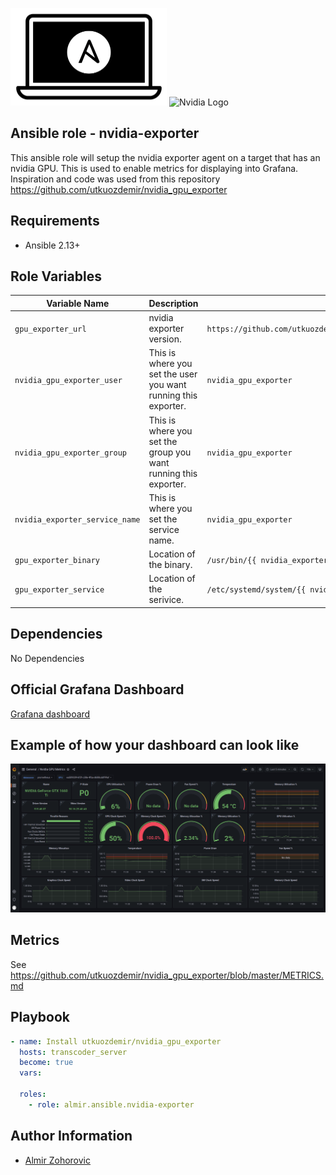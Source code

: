 <img src="https://raw.githubusercontent.com/geerlingguy/mac-dev-playbook/master/files/Mac-Dev-Playbook-Logo.png" width="250" height="156" alt="Playbook Logo" /> <img src="https://upload.wikimedia.org/wikipedia/sco/thumb/2/21/Nvidia_logo.svg/351px-Nvidia_logo.svg.png" width="250" height="156" alt="Nvidia Logo" />

## Ansible role - nvidia-exporter

This ansible role will setup the nvidia exporter agent on a target that has an nvidia GPU. This is used to enable metrics for displaying into Grafana. Inspiration and code was used from this repository https://github.com/utkuozdemir/nvidia_gpu_exporter

## Requirements

- Ansible 2.13+

## Role Variables

| Variable Name         | Description                                                          | Default Value                                                       |
|-----------------------|----------------------------------------------------------------------|---------------------------------------------------------------------|
| `gpu_exporter_url`              | nvidia exporter version.                                         | `https://github.com/utkuozdemir/nvidia_gpu_exporter/archive/refs/tags/v1.2.1.tar.gz` |
| `nvidia_gpu_exporter_user`      | This is where you set the user you want running this exporter.   | `nvidia_gpu_exporter` |
| `nvidia_gpu_exporter_group`     | This is where you set the group you want running this exporter.  | `nvidia_gpu_exporter` |
| `nvidia_exporter_service_name`  | This is where you set the service name.                          | `nvidia_gpu_exporter` |
| `gpu_exporter_binary`           | Location of the binary.                                          | `/usr/bin/{{ nvidia_exporter_service_name }}` |
| `gpu_exporter_service`          | Location of the serivice.                                        | `/etc/systemd/system/{{ nvidia_exporter_service_name }}.service` |
 

## Dependencies

No Dependencies

## Official Grafana Dashboard
[Grafana dashboard](https://grafana.com/grafana/dashboards/14574)

## Example of how your dashboard can look like
![Grafana dashboard](https://raw.githubusercontent.com/utkuozdemir/nvidia_gpu_exporter/master/grafana/dashboard.png)

## Metrics
See https://github.com/utkuozdemir/nvidia_gpu_exporter/blob/master/METRICS.md 

## Playbook

```yaml
- name: Install utkuozdemir/nvidia_gpu_exporter
  hosts: transcoder_server
  become: true
  vars:

  roles:
    - role: almir.ansible.nvidia-exporter
```

## Author Information

-   [Almir Zohorovic](https://github.com/brcak-zmaj)
